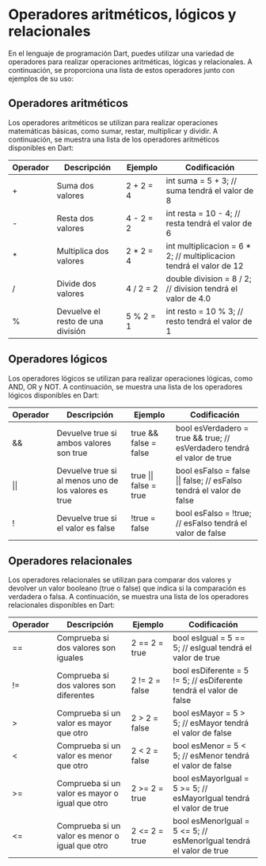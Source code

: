 # Operadores aritméticos, lógicos y relacionales

En el lenguaje de programación Dart, puedes utilizar una variedad de operadores para realizar operaciones aritméticas, lógicas y relacionales. A continuación, se proporciona una lista de estos operadores junto con ejemplos de su uso:

## Operadores aritméticos

Los operadores aritméticos se utilizan para realizar operaciones matemáticas básicas, como sumar, restar, multiplicar y dividir. A continuación, se muestra una lista de los operadores aritméticos disponibles en Dart:

| Operador | Descripción | Ejemplo | Codificación |
| --- | --- | --- | --- |
| + | Suma dos valores | 2 + 2 = 4 | int suma = 5 + 3; // suma tendrá el valor de 8|
| - | Resta dos valores | 4 - 2 = 2 | int resta = 10 - 4; // resta tendrá el valor de 6 |
| * | Multiplica dos valores | 2 * 2 = 4 | int multiplicacion = 6 * 2; // multiplicacion tendrá el valor de 12 |
| / | Divide dos valores | 4 / 2 = 2 | double division = 8 / 2; // division tendrá el valor de 4.0 |
| % | Devuelve el resto de una división | 5 % 2 = 1 | int resto = 10 % 3; // resto tendrá el valor de 1 |

## Operadores lógicos

Los operadores lógicos se utilizan para realizar operaciones lógicas, como AND, OR y NOT. A continuación, se muestra una lista de los operadores lógicos disponibles en Dart:

| Operador | Descripción | Ejemplo | Codificación |
| --- | --- | --- | --- |
| && | Devuelve true si ambos valores son true | true && false = false | bool esVerdadero = true && true; // esVerdadero tendrá el valor de true |
| \|\| | Devuelve true si al menos uno de los valores es true | true \|\| false = true | bool esFalso = false \|\| false; // esFalso tendrá el valor de false |
| ! | Devuelve true si el valor es false | !true = false | bool esFalso = !true; // esFalso tendrá el valor de false |







## Operadores relacionales

Los operadores relacionales se utilizan para comparar dos valores y devolver un valor booleano (true o false) que indica si la comparación es verdadera o falsa. A continuación, se muestra una lista de los operadores relacionales disponibles en Dart:

| Operador | Descripción | Ejemplo | Codificación |
|----------| --- | --- | --- |
| ==       | Comprueba si dos valores son iguales | 2 == 2 = true | bool esIgual = 5 == 5; // esIgual tendrá el valor de true |
| !=       | Comprueba si dos valores son diferentes | 2 != 2 = false | bool esDiferente = 5 != 5; // esDiferente tendrá el valor de false |
| \>       | Comprueba si un valor es mayor que otro | 2 > 2 = false | bool esMayor = 5 > 5; // esMayor tendrá el valor de false |
| <        | Comprueba si un valor es menor que otro | 2 < 2 = false | bool esMenor = 5 < 5; // esMenor tendrá el valor de false |
| \>=      | Comprueba si un valor es mayor o igual que otro | 2 >= 2 = true | bool esMayorIgual = 5 >= 5; // esMayorIgual tendrá el valor de true |
| <=       | Comprueba si un valor es menor o igual que otro | 2 <= 2 = true | bool esMenorIgual = 5 <= 5; // esMenorIgual tendrá el valor de true |

